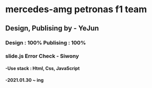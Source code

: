 ﻿# mercedes-amg petronas f1 team
 ## Design, Publising by - YeJun
<h3>Design : 100% Publising : 100%</h3>
<h3>slide.js Error Check - Siwony</h3>
<h4>-Use stack : Html, Css, JavaScript</h4>
<h4>-2021.01.30 ~ ing</h3>
